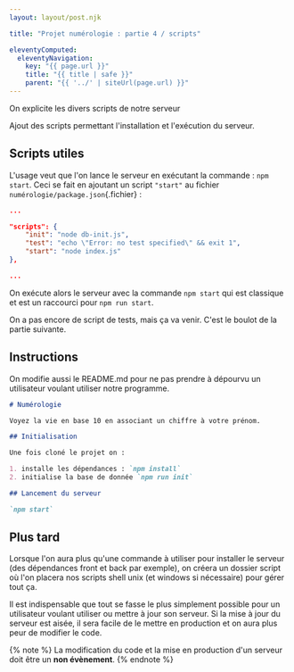 ```yaml
---
layout: layout/post.njk

title: "Projet numérologie : partie 4 / scripts"

eleventyComputed:
  eleventyNavigation:
    key: "{{ page.url }}"
    title: "{{ title | safe }}"
    parent: "{{ '../' | siteUrl(page.url) }}"
---
```


<!-- début résumé -->

On explicite les divers scripts de notre serveur

<!-- fin résumé -->

Ajout des scripts permettant l'installation et l'exécution du serveur.

## Scripts utiles

L'usage veut que l'on lance le serveur en exécutant la commande : `npm start`. Ceci se fait en ajoutant un script `"start"` au fichier `numérologie/package.json`{.fichier} :

```json
...

"scripts": {
    "init": "node db-init.js",
    "test": "echo \"Error: no test specified\" && exit 1",
    "start": "node index.js"
},

...
```

On exécute alors le serveur avec la commande `npm start` qui est classique et est un raccourci pour `npm run start`.

On a pas encore de script de tests, mais ça va venir. C'est le boulot de la partie suivante.

## Instructions

On modifie aussi le README.md pour ne pas prendre à dépourvu un utilisateur voulant utiliser notre programme.

```markdown
# Numérologie

Voyez la vie en base 10 en associant un chiffre à votre prénom.

## Initialisation

Une fois cloné le projet on :

1. installe les dépendances : `npm install`
2. initialise la base de donnée `npm run init`

## Lancement du serveur

`npm start`
```

## Plus tard

Lorsque l'on aura plus qu'une commande à utiliser pour installer le serveur (des dépendances front et back par exemple), on créera un dossier script où l'on placera nos scripts shell unix (et windows si nécessaire) pour gérer tout ça.

Il est indispensable que tout se fasse le plus simplement possible pour un utilisateur voulant utiliser ou mettre à jour son serveur. Si la mise à jour du serveur est aisée, il sera facile de le mettre en production et on aura plus peur de modifier le code.

{% note %}
La modification du code et la mise en production d'un serveur doit être un **non évènement**.
{% endnote %}

